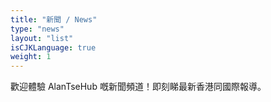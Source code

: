 ```yaml
---
title: "新聞 / News"
type: "news"
layout: "list"
isCJKLanguage: true
weight: 1
---
```

歡迎體驗 AlanTseHub 嘅新聞頻道！即刻睇最新香港同國際報導。